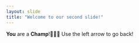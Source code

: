 ```yaml
---
layout: slide
title: "Welcome to our second slide!"
---
```

**You** are a **Champ**!💪🏽😎
Use the left arrow to go back!
